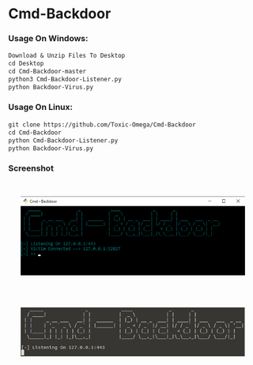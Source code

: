 # Cmd-Backdoor

### Usage On Windows:
```
Download & Unzip Files To Desktop
cd Desktop
cd Cmd-Backdoor-master
python3 Cmd-Backdoor-Listener.py
python Backdoor-Virus.py
```
### Usage On Linux:
```
git clone https://github.com/Toxic-Omega/Cmd-Backdoor
cd Cmd-Backdoor
python Cmd-Backdoor-Listener.py
python Backdoor-Virus.py
```
### Screenshot
<br>
<p align="center">
<img width="90%" src="https://github.com/Toxic-Omega/Cmd-Backdoor/blob/master/image.png"/>
</p>
<br>
<br>
<p align="center">
<img width="90%" src="https://github.com/Toxic-Omega/Cmd-Backdoor/blob/master/image-2.png"/>
</p>
<br>
